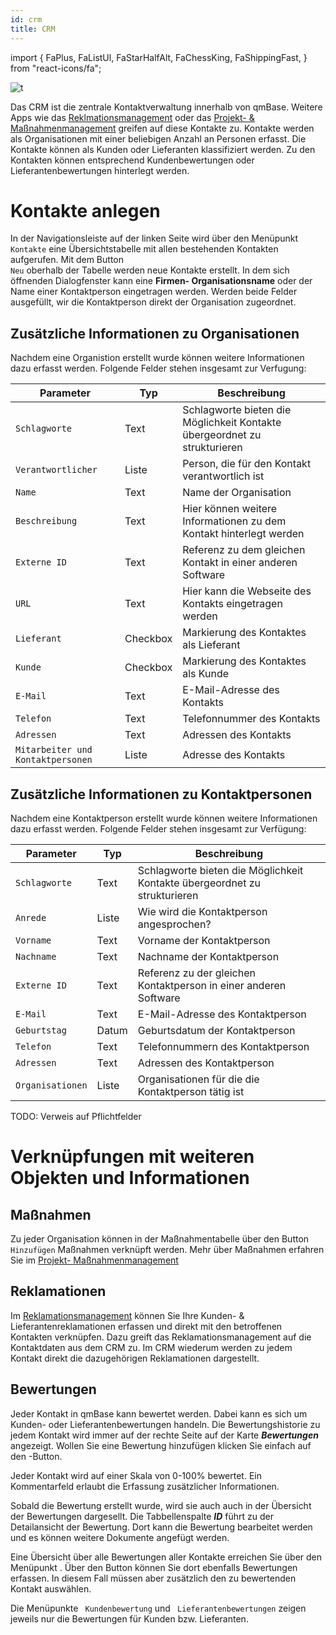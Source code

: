 ```yaml
---
id: crm
title: CRM
---
```


import {
FaPlus,
FaListUl,
FaStarHalfAlt,
FaChessKing,
FaShippingFast,
} from "react-icons/fa";

![t](https://caqadmin.blob.core.windows.net/public-screenshots/All%20Integration%20Specs/Crm.png)

Das CRM ist die zentrale Kontaktverwaltung innerhalb von qmBase. Weitere Apps wie das [Reklmationsmanagement](claim-management) oder das [Projekt- & Maßnahmenmanagement](projects-and-tasks) greifen auf diese Kontakte zu. Kontakte werden als Organisationen mit einer beliebigen Anzahl an Personen erfasst. Die Kontakte können als Kunden oder Lieferanten klassifiziert werden. Zu den Kontakten können entsprechend Kundenbewertungen oder Lieferantenbewertungen hinterlegt werden.

# Kontakte anlegen

In der Navigationsleiste auf der linken Seite wird über den Menüpunkt <code><FaListUl/> Kontakte</code> eine Übersichtstabelle mit allen bestehenden Kontakten aufgerufen. Mit dem Button <code><FaPlus/> Neu</code> oberhalb der Tabelle werden neue Kontakte erstellt. In dem sich öffnenden Dialogfenster kann eine **Firmen- Organisationsname** oder der Name einer Kontaktperson eingetragen werden. Werden beide Felder ausgefüllt, wir die Kontaktperson direkt der Organisation zugeordnet.

## Zusätzliche Informationen zu Organisationen

Nachdem eine Organistion erstellt wurde können weitere Informationen dazu erfasst werden. Folgende Felder stehen insgesamt zur Verfugung:

| Parameter                                    | Typ      | Beschreibung                                                              |
| -------------------------------------------- | -------- | ------------------------------------------------------------------------- |
| <code>Schlagworte</code>                     | Text     | Schlagworte bieten die Möglichkeit Kontakte übergeordnet zu strukturieren |
| <code>Verantwortlicher</code>                | Liste    | Person, die für den Kontakt verantwortlich ist                            |
| <code>Name</code>                            | Text     | Name der Organisation                                                     |
| <code>Beschreibung</code>                    | Text     | Hier können weitere Informationen zu dem Kontakt hinterlegt werden        |
| <code>Externe ID</code>                      | Text     | Referenz zu dem gleichen Kontakt in einer anderen Software                |
| <code>URL</code>                             | Text     | Hier kann die Webseite des Kontakts eingetragen werden                    |
| <code>Lieferant</code>                       | Checkbox | Markierung des Kontaktes als Lieferant                                    |
| <code>Kunde</code>                           | Checkbox | Markierung des Kontaktes als Kunde                                        |
| <code>E-Mail</code>                          | Text     | E-Mail-Adresse des Kontakts                                               |
| <code>Telefon</code>                         | Text     | Telefonnummer des Kontakts                                                |
| <code>Adressen</code>                        | Text     | Adressen des Kontakts                                                     |
| <code>Mitarbeiter und Kontaktpersonen</code> | Liste    | Adresse des Kontakts                                                      |

## Zusätzliche Informationen zu Kontaktpersonen

Nachdem eine Kontaktperson erstellt wurde können weitere Informationen dazu erfasst werden. Folgende Felder stehen insgesamt zur Verfügung:

| Parameter                   | Typ   | Beschreibung                                                              |
| --------------------------- | ----- | ------------------------------------------------------------------------- |
| <code>Schlagworte</code>    | Text  | Schlagworte bieten die Möglichkeit Kontakte übergeordnet zu strukturieren |
| <code>Anrede</code>         | Liste | Wie wird die Kontaktperson angesprochen?                                  |
| <code>Vorname</code>        | Text  | Vorname der Kontaktperson                                                 |
| <code>Nachname</code>       | Text  | Nachname der Kontaktperson                                                |
| <code>Externe ID</code>     | Text  | Referenz zu der gleichen Kontaktperson in einer anderen Software          |
| <code>E-Mail</code>         | Text  | E-Mail-Adresse des Kontaktperson                                          |
| <code>Geburtstag</code>     | Datum | Geburtsdatum der Kontaktperson                                            |
| <code>Telefon</code>        | Text  | Telefonnummern des Kontaktperson                                          |
| <code>Adressen</code>       | Text  | Adressen des Kontaktperson                                                |
| <code>Organisationen</code> | Liste | Organisationen für die die Kontaktperson tätig ist                        |

TODO: Verweis auf Pflichtfelder

# Verknüpfungen mit weiteren Objekten und Informationen

## Maßnahmen

Zu jeder Organisation können in der Maßnahmentabelle über den Button <code><FaPlus/> Hinzufügen</code> Maßnahmen verknüpft werden. Mehr über Maßnahmen erfahren Sie im [Projekt- Maßnahmenmanagement](projects-and-tasks)

## Reklamationen

Im [Reklamationsmanagement](claim-management) können Sie Ihre Kunden- & Lieferantenreklamationen erfassen und direkt mit den betroffenen Kontakten verknüpfen. Dazu greift das Reklamationsmanagement auf die Kontaktdaten aus dem CRM zu. Im CRM wiederum werden zu jedem Kontakt direkt die dazugehörigen Reklamationen dargestellt.

## Bewertungen

Jeder Kontakt in qmBase kann bewertet werden. Dabei kann es sich um Kunden- oder Lieferantenbewertungen handeln. Die Bewertungshistorie zu jedem Kontakt wird immer auf der rechte Seite auf der Karte **_Bewertungen_** angezeigt. Wollen Sie eine Bewertung hinzufügen klicken Sie einfach auf den <FaPlus/>-Button.

Jeder Kontakt wird auf einer Skala von 0-100% bewertet. Ein Kommentarfeld erlaubt die Erfassung zusätzlicher Informationen.

Sobald die Bewertung erstellt wurde, wird sie auch auch in der Übersicht der Bewertungen dargesellt. Die Tabbellenspalte **_ID_** führt zu der Detailansicht der Bewertung. Dort kann die Bewertung bearbeitet werden und es können weitere Dokumente angefügt werden.

Eine Übersicht über alle Bewertungen aller Kontakte erreichen Sie über den Menüpunkt <code><FaStarHalfAlt/></code>. Über den Button <code><FaPlus/></code> können Sie dort ebenfalls Bewertungen erfassen. In diesem Fall müssen aber zusätzlich den zu bewertenden Kontakt auswählen.

Die Menüpunkte <code><FaChessKing/> Kundenbewertung</code> und <code><FaShippingFast/> Lieferantenbewertungen</code> zeigen jeweils nur die Bewertungen für Kunden bzw. Lieferanten.

